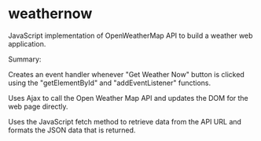# weathernow
JavaScript implementation of OpenWeatherMap API to build a weather web application.

Summary:

Creates an event handler whenever "Get Weather Now" button is clicked using the "getElementById" and "addEventListener" functions.

Uses Ajax to call the Open Weather Map API and updates the DOM for the web page directly.

Uses the JavaScript fetch method to retrieve data from the API URL and formats the JSON data that is returned.
